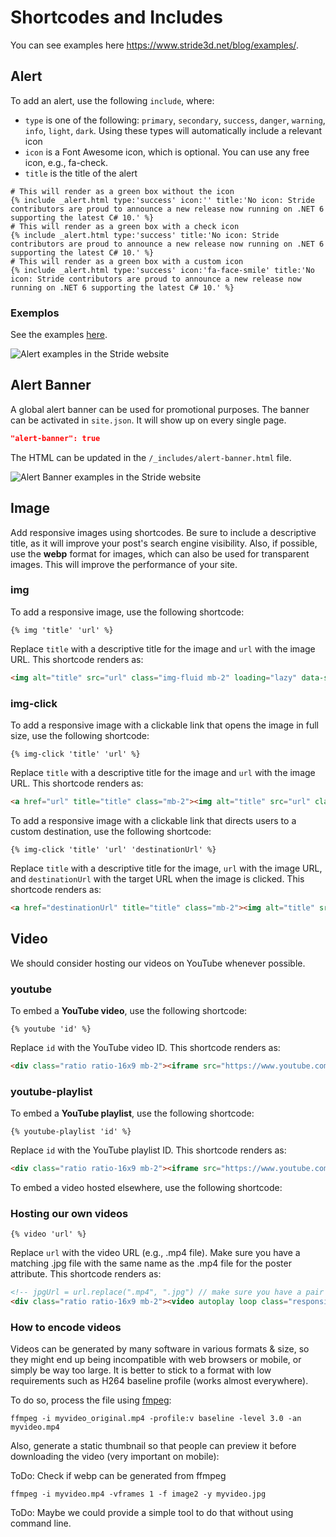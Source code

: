 # Shortcodes and Includes

You can see examples here https://www.stride3d.net/blog/examples/.

## Alert

To add an alert, use the following `include`, where:

- `type` is one of the following: `primary`, `secondary`, `success`, `danger`, `warning`, `info`, `light`, `dark`. Using these types will automatically include a relevant icon
- `icon` is a Font Awesome icon, which is optional. You can use any free icon, e.g., fa-check.
- `title` is the title of the alert

```liquid
# This will render as a green box without the icon
{% include _alert.html type:'success' icon:'' title:'No icon: Stride contributors are proud to announce a new release now running on .NET 6 supporting the latest C# 10.' %}
# This will render as a green box with a check icon
{% include _alert.html type:'success' title:'No icon: Stride contributors are proud to announce a new release now running on .NET 6 supporting the latest C# 10.' %}
# This will render as a green box with a custom icon
{% include _alert.html type:'success' icon:'fa-face-smile' title:'No icon: Stride contributors are proud to announce a new release now running on .NET 6 supporting the latest C# 10.' %}
```

### Exemplos

See the examples [here](https://www.stride3d.net/blog/examples/#alert).

![Alert examples in the Stride website](media/alert-examples.jpg)

## Alert Banner

A global alert banner can be used for promotional purposes. The banner can be activated in `site.json`. It will show up on every single page.

```json
"alert-banner": true
```

The HTML can be updated in the `/_includes/alert-banner.html` file.

![Alert Banner examples in the Stride website](media/alert-banner-example.jpg)

## Image

Add responsive images using shortcodes. Be sure to include a descriptive title, as it will improve your post's search engine visibility. Also, if possible, use the **webp** format for images, which can also be used for transparent images. This will improve the performance of your site.

### img

To add a responsive image, use the following shortcode:

`{% img 'title' 'url' %}`

Replace `title` with a descriptive title for the image and `url` with the image URL. This shortcode renders as:

```html
<img alt="title" src="url" class="img-fluid mb-2" loading="lazy" data-src="url">
```

### img-click

To add a responsive image with a clickable link that opens the image in full size, use the following shortcode:

`{% img-click 'title' 'url' %}`

Replace `title` with a descriptive title for the image and `url` with the image URL. This shortcode renders as:

```html
<a href="url" title="title" class="mb-2"><img alt="title" src="url" class="img-fluid" loading="lazy" data-src="url"></a>
```

To add a responsive image with a clickable link that directs users to a custom destination, use the following shortcode:

`{% img-click 'title' 'url' 'destinationUrl' %}`

Replace `title` with a descriptive title for the image, `url` with the image URL, and `destinationUrl` with the target URL when the image is clicked. This shortcode renders as:

```html
<a href="destinationUrl" title="title" class="mb-2"><img alt="title" src="url" class="img-fluid" loading="lazy" data-src="url"></a>
```

## Video

We should consider hosting our videos on YouTube whenever possible.

### youtube

To embed a **YouTube video**, use the following shortcode:

`{% youtube 'id' %}`

Replace `id` with the YouTube video ID. This shortcode renders as:

```html
<div class="ratio ratio-16x9 mb-2"><iframe src="https://www.youtube.com/embed/id" title="YouTube video" allowfullscreen></iframe></div>
```

### youtube-playlist

To embed a **YouTube playlist**, use the following shortcode:

`{% youtube-playlist 'id' %}`

Replace `id` with the YouTube playlist ID. This shortcode renders as:

```html
<div class="ratio ratio-16x9 mb-2"><iframe src="https://www.youtube.com/embed/videoseries?list=id" title="YouTube video" allowfullscreen></iframe></div>
```

To embed a video hosted elsewhere, use the following shortcode:

### Hosting our own videos

`{% video 'url' %}`

Replace `url` with the video URL (e.g., .mp4 file). Make sure you have a matching .jpg file with the same name as the .mp4 file for the poster attribute. This shortcode renders as:

```html
<!-- jpgUrl = url.replace(".mp4", ".jpg") // make sure you have a pair .mp4 and .jpg -->
<div class="ratio ratio-16x9 mb-2"><video autoplay loop class="responsive-video" poster="jpgUrl"><source src="url" type="video/mp4"></video></div>
```

### How to encode videos

Videos can be generated by many software in various formats & size, so they might end up being incompatible with web browsers or mobile, or simply be way too large.
It is better to stick to a format with low requirements such as H264 baseline profile (works almost everywhere).

To do so, process the file using [fmpeg](https://ffmpeg.org/download.html):

```
ffmpeg -i myvideo_original.mp4 -profile:v baseline -level 3.0 -an myvideo.mp4
```

Also, generate a static thumbnail so that people can preview it before downloading the video (very important on mobile):

ToDo: Check if webp can be generated from ffmpeg

```
ffmpeg -i myvideo.mp4 -vframes 1 -f image2 -y myvideo.jpg
```

ToDo: Maybe we could provide a simple tool to do that without using command line.